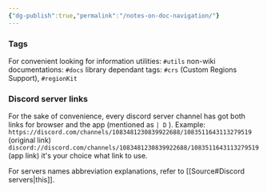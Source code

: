 ```yaml
---
{"dg-publish":true,"permalink":"/notes-on-doc-navigation/"}
---
```


### Tags
For convenient looking for information
utilities: `#utils`
non-wiki documentations: `#docs`
library dependant tags: `#crs` (Custom Regions Support), `#regionKit`

### Discord server links
For the sake of convenience, every discord server channel has got both links for browser and the app (mentioned as ``| D`` ). Example:
``https://discord.com/channels/1083481230839922688/1083511643113279519`` (original link)
``discord://discord.com/channels/1083481230839922688/1083511643113279519`` (app link)
it's your choice what link to use.

For servers names abbreviation explanations, refer to [[Source#Discord servers\|this]].